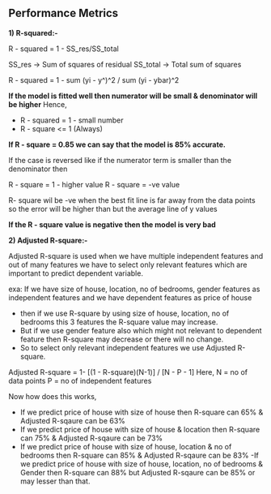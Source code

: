 ## Performance Metrics

**1) R-squared:-**

R - squared = 1 - SS_res/SS_total

SS_res -> Sum of squares of residual
SS_total -> Total sum of squares

R - squared = 1 - sum (yi - y^)^2 / sum (yi - ybar)^2

**If the model is fitted well then numerator will be small & denominator will be higher**
Hence,

- R - squared = 1 - small number
- R - square <= 1 (Always)

**If R - square = 0.85 we can say that the model is 85% accurate.**

If the case is reversed like if the numerator term is smaller than the denominator then 

R - square = 1 - higher value
R - square = -ve value

R- square wil be -ve when the best fit line is far away from the data points so the error will be higher than but the average line of y values

**If the R - square value is negative then the model is very bad**

**2) Adjusted R-square:-**

Adjusted R-square is used when we have multiple independent features and out of many features we have to select only relevant features which are important to predict dependent variable.

exa: If we have size of house, location, no of bedrooms, gender features as independent features
and we have dependent features as price of house
- then if we use R-square by using size of house, location, no of bedrooms this 3 features the R-square value may increase.
- But if we use gender feature also which might not relevant to dependent feature then R-square may decrease or there will no change.
- So to select only relevant independent features we use Adjusted R-square.


Adjusted R-square = 1- [(1 - R-square)(N-1)] / [N - P - 1]
Here,
N = no of data points
P = no of independent features

Now how does this works,
- If we predict price of house with size of house then R-square can 65% & Adjusted R-sqaure can be 63%
- If we predict price of house with size of house & location then R-square can 75% & Adjusted R-sqaure can be 73% 
- If we predict price of house with size of house, location & no of bedrooms then R-square can 85% & Adjusted R-sqaure can be 83% 
-If we predict price of house with size of house, location, no of bedrooms & Gender then R-square can 88% but Adjusted R-sqaure can be 85% or may lesser than that. 